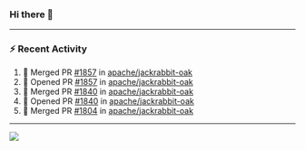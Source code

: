 ### Hi there 👋

---

### :zap: Recent Activity

<!--START_SECTION:activity-->
1. 🎉 Merged PR [#1857](https://github.com/apache/jackrabbit-oak/pull/1857) in [apache/jackrabbit-oak](https://github.com/apache/jackrabbit-oak)
2. 💪 Opened PR [#1857](https://github.com/apache/jackrabbit-oak/pull/1857) in [apache/jackrabbit-oak](https://github.com/apache/jackrabbit-oak)
3. 🎉 Merged PR [#1840](https://github.com/apache/jackrabbit-oak/pull/1840) in [apache/jackrabbit-oak](https://github.com/apache/jackrabbit-oak)
4. 💪 Opened PR [#1840](https://github.com/apache/jackrabbit-oak/pull/1840) in [apache/jackrabbit-oak](https://github.com/apache/jackrabbit-oak)
5. 🎉 Merged PR [#1804](https://github.com/apache/jackrabbit-oak/pull/1804) in [apache/jackrabbit-oak](https://github.com/apache/jackrabbit-oak)
<!--END_SECTION:activity-->

---

<!--
**fabriziofortino/fabriziofortino** is a ✨ _special_ ✨ repository because its `README.md` (this file) appears on your GitHub profile.

Here are some ideas to get you started:

- 🔭 I’m currently working on ...
- 🌱 I’m currently learning ...
- 👯 I’m looking to collaborate on ...
- 🤔 I’m looking for help with ...
- 💬 Ask me about ...
- 📫 How to reach me: ...
- 😄 Pronouns: ...
- ⚡ Fun fact: ...
-->
![](https://komarev.com/ghpvc/?username=fabriziofortino)
